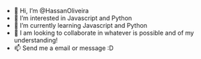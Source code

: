 - 👋 Hi, I’m @HassanOliveira
- 👀 I’m interested in Javascript and Python
- 🌱 I’m currently learning Javascript and Python
- 💞️ I am looking to collaborate in whatever is possible and of my understanding!
- 📫 Send me a email or message :D

<!---
HassanOliveira/HassanOliveira is a ✨ special ✨ repository because its `README.md` (this file) appears on your GitHub profile.
You can click the Preview link to take a look at your changes.
--->
